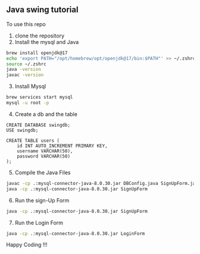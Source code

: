 ## Java swing tutorial 

To use this repo 
1. clone the repository
2. Install the mysql and Java 


```bash
brew install openjdk@17
echo 'export PATH="/opt/homebrew/opt/openjdk@17/bin:$PATH"' >> ~/.zshrc
source ~/.zshrc
java -version
javac -version
```


3. Install Mysql

```bash
brew services start mysql
mysql -u root -p
```
4. Create a db and the table

```mysql
CREATE DATABASE swingdb;
USE swingdb;

CREATE TABLE users (
    id INT AUTO_INCREMENT PRIMARY KEY,
    username VARCHAR(50),
    password VARCHAR(50)
);
```

5. Compile the Java Files 

```bash
javac -cp .:mysql-connector-java-8.0.30.jar DBConfig.java SignUpForm.java LoginForm.java
java -cp .:mysql-connector-java-8.0.30.jar SignUpForm
```


6. Run the sign-Up Form

```bash
java -cp .:mysql-connector-java-8.0.30.jar SignUpForm
```

7. Run the Login Form

```bash
java -cp .:mysql-connector-java-8.0.30.jar LoginForm
```



Happy Coding !!!
